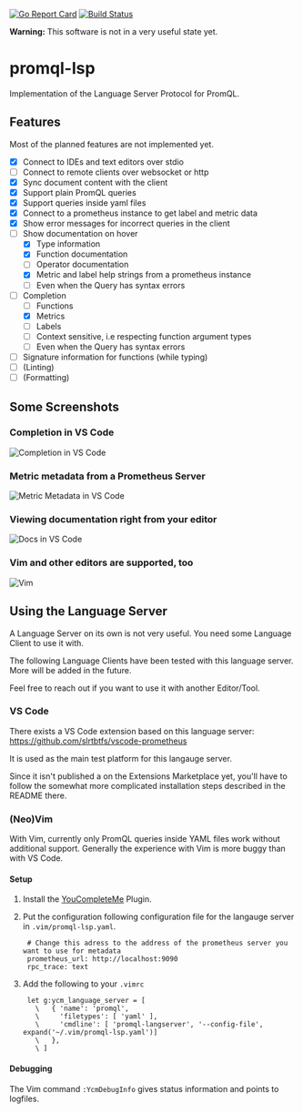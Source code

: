 [![Go Report Card](https://goreportcard.com/badge/github.com/slrtbtfs/promql-lsp)](https://goreportcard.com/report/github.com/slrtbtfs/promql-lsp)
[![Build Status](https://cloud.drone.io/api/badges/slrtbtfs/promql-lsp/status.svg)](https://cloud.drone.io/slrtbtfs/promql-lsp)

**Warning:** This software is not in a very useful state yet.

# promql-lsp

Implementation of the Language Server Protocol for PromQL.

## Features

Most of the planned features are not implemented yet.

- [x] Connect to IDEs and text editors over stdio
- [ ] Connect to remote clients over websocket or http
- [x] Sync document content with the client
- [x] Support plain PromQL queries
- [x] Support queries inside yaml files
- [x] Connect to a prometheus instance to get label and metric data
- [x] Show error messages for incorrect queries in the client
- [ ] Show documentation on hover
  - [x] Type information
  - [x] Function documentation
  - [ ] Operator documentation
  - [x] Metric and label help strings from a prometheus instance
  - [ ] Even when the Query has syntax errors
- [ ] Completion
  - [ ] Functions
  - [x] Metrics
  - [ ] Labels
  - [ ] Context sensitive, i.e respecting function argument types
  - [ ] Even when the Query has syntax errors
- [ ] Signature information for functions (while typing)
- [ ] (Linting)
- [ ] (Formatting)

## Some Screenshots

### Completion in VS Code

![Completion in VS Code](https://github.com/slrtbtfs/promql-lsp/raw/master/screenshots/vscode_completion.png)

### Metric metadata from a Prometheus Server

![Metric Metadata in VS Code](https://github.com/slrtbtfs/promql-lsp/raw/master/screenshots/vscode_hover2.png)

### Viewing documentation right from your editor

![Docs in VS Code](https://github.com/slrtbtfs/promql-lsp/raw/master/screenshots/vscode_yaml.png)

### Vim and other editors are supported, too

![Vim](https://github.com/slrtbtfs/promql-lsp/raw/master/screenshots/vim.png)

## Using the Language Server

A Language Server on its own is not very useful. You need some Language Client to use it with.

The following Language Clients have been tested with this language server. More will be added in the future. 

Feel free to reach out if you want to use it with another Editor/Tool.

### VS Code

There exists a VS Code extension based on this language server: <https://github.com/slrtbtfs/vscode-prometheus>

It is used as the main test platform for this langauge server.

Since it isn't published a on the Extensions Marketplace yet, you'll have to follow the somewhat more complicated installation steps described in the README there.

### (Neo)Vim 

With Vim, currently only PromQL queries inside YAML files work without additional support. Generally the experience with Vim is more buggy than with VS Code.

#### Setup

1. Install the [YouCompleteMe](https://github.com/ycm-core/YouCompleteMe) Plugin.
2. Put the configuration following configuration file for the langauge server in `.vim/promql-lsp.yaml`.

        # Change this adress to the address of the prometheus server you want to use for metadata
        prometheus_url: http://localhost:9090
        rpc_trace: text

3. Add the following to your `.vimrc`

        let g:ycm_language_server = [
          \   { 'name': 'promql',
          \     'filetypes': [ 'yaml' ],
          \     'cmdline': [ 'promql-langserver', '--config-file', expand('~/.vim/promql-lsp.yaml')]
          \   },
          \ ]

#### Debugging

The Vim command `:YcmDebugInfo` gives status information and points to logfiles.